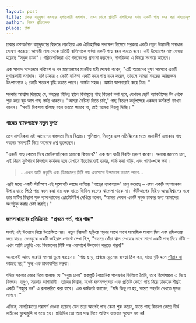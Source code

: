 ```yaml
---
layout: post
title: ঢাকার বায়ুদূষণ সমস্যার যুগান্তকারী সমাধান, এখন থেকে প্রতিটি নাগরিকের সর্বদা একটি গাছ বহন করা বাধ্যতামূলক
author: নিজস্ব প্রতিবেদক 
place: ঢাকা
---
```


ঢাকার ক্রমবর্ধমান বায়ুদূষণের বিরুদ্ধে লড়াইয়ে এক ঐতিহাসিক পদক্ষেপ হিসেবে সরকার একটি নতুন উদ্ভাবনী সমাধান ঘোষণা করেছে: আগামী মাস থেকে প্রতিটি বাসিন্দাকে সর্বদা একটি গাছ বহন করতে হবে। এই উদ্যোগের নাম দেওয়া হয়েছে "সবুজ ঢাকা"। পরিবেশবিদরা এই পদক্ষেপের প্রশংসা করলেও, নাগরিকরা এ বিষয়ে সংশয়ে আছেন।

এক সংবাদ সম্মেলনে পরিবেশ ও বন মন্ত্রণালয়ের মাননীয় মন্ত্রী ঘোষণা করেন, "এটি আমাদের দূষণ সমস্যার একটি যুগান্তকারী সমাধান। যদি ঢাকার ২ কোটি বাসিন্দা একটি করে গাছ বহন করেন, তাহলে আমরা শহরের অক্সিজেন উৎপাদনকে ২ কোটি শতাংশ বৃদ্ধি করতে পারব। অঙ্কটা সহজ। অঙ্কটা আপনারাই করে নিন।"

সরকার আশ্বাস দিয়েছে যে, শহরের বিভিন্ন স্থানে বিনামূল্যে গাছ বিতরণ করা হবে, যেখানে ছোট ক্যাকটাসের টব থেকে শুরু করে বড় আম গাছ পর্যন্ত থাকবে। "আমরা বৈচিত্র্য দিতে চাই," গাছ বিতরণ কর্তৃপক্ষের একজন কর্মকর্তা ব্যাখ্যা করেন। "সবাই রিকশায় বটগাছ বহন করতে পারবে না, তাই আমরা বিকল্প দিচ্ছি।"

### গাছের ব্যাকপ্যাকে নতুন যুগ?

তবে নাগরিকরা এই আদেশের বাস্তবতা নিয়ে বিভ্রান্ত। গুলিস্তান, মিরপুর এবং মতিঝিলের মতো জনাকীর্ণ এলাকায় গাছ বহনের সমস্যাটি নিয়ে অনেকে প্রশ্ন তুলেছেন।

"একটি গাছ কোলে নিয়ে মোটরসাইকেল চালাবো কিভাবে?" এক জন যাত্রী বিরক্তি প্রকাশ করেন। অন্যরা জানতে চান, এই নিয়ম ফুটপাথে কিভাবে কার্যকর হবে যেখানে ইতোমধ্যেই হকার, পার্ক করা গাড়ি, এবং খানা-খন্দে ভরা।

> ...এখন আমি প্রকৃতি এবং ডিজেলের মিষ্টি গন্ধ একসাথে উপভোগ করতে পারব...


এরই মধ্যে একটি স্টার্টআপ এই সুযোগটি কাজে লাগিয়ে "গাছের ব্যাকপ্যাক" চালু করেছে – এমন একটি ফ্যাশনেবল উপায় যাতে পিঠে গাছ বহন করা যায় এবং হাতে জিনিস বহনের ঝামেলা থাকে না। স্টার্টআপের সিইও আত্মবিশ্বাসের সঙ্গে তার মাটির বিছানা যুক্ত ব্যাকপ্যাকের প্রোটোটাইপ দেখিয়ে বলেন, "আমরা কেবল একটি সবুজ ঢাকার জন্য আমাদের অংশটুকু করার চেষ্টা করছি।"

### জনসাধারণের প্রতিক্রিয়া: "প্রথমে গর্ত, পরে গাছ"

সবাই এই উদ্যোগ নিয়ে উত্তেজিত নয়। নতুন নিয়মটি ছড়িয়ে পড়ার সাথে সাথে সামাজিক মাধ্যম মিম এবং রসিকতায় ভরে যায়। ফেসবুকে একটি ভাইরাল পোস্টে লেখা ছিল, "বাসের ধোঁয়া শ্বাস নেওয়ার সাথে সাথে একটি গাছ নিয়ে হাঁটা – এখন আমি প্রকৃতি এবং ডিজেলের মিষ্টি গন্ধ একসাথে উপভোগ করতে পারব!"

অনেকেই আরও জরুরি সমস্যা তুলে ধরছেন। "গাছ ছাড়, প্রথমে ড্রেনেজ ব্যবস্থা ঠিক কর, যাতে বৃষ্টি হলে [সাঁতার না কাটতে হয়](swim-to-work-initiative)," ক্ষুব্ধ এক ঢাকাবাসীর মন্তব্য।

যদিও সরকার জোর দিয়ে বলেছে যে "সবুজ ঢাকা" প্রকল্পটি বৈজ্ঞানিক গবেষণার ভিত্তিতে তৈরি, তবে বিশেষজ্ঞরা এ নিয়ে বিভক্ত। তবুও, সরকার আশাবাদী। তাদের বিশ্বাস, যথেষ্ট জনসম্পৃক্ততা এবং প্রতিটি কোণে গাছ নিয়ে ঢাকাকে শীঘ্রই একটি "শহুরে বন" এ রূপান্তরিত করা যাবে। এক কর্মকর্তা বললেন, "যদি কিছু না হয়, অন্তত শহরটা দেখতে সুন্দর লাগবে।"

এদিকে, নাগরিকদের পরামর্শ দেওয়া হয়েছে যেন তারা আগেই গাছ কেনা শুরু করেন, যাতে গাছ বিতরণ কেন্দ্রে দীর্ঘ লাইনের মুখোমুখি না হতে হয়। প্রতিদিন তো আর গাছ নিয়ে অফিস যাওয়ার সুযোগ হয় না!
